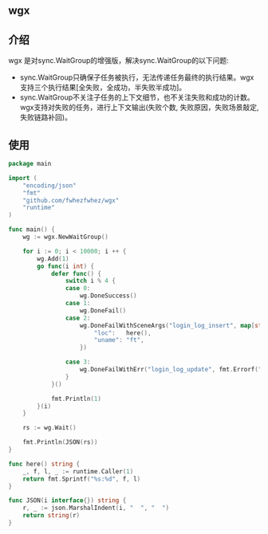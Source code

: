 ## wgx

## 介绍
wgx 是对sync.WaitGroup的增强版，解决sync.WaitGroup的以下问题:

- sync.WaitGroup只确保子任务被执行，无法传递任务最终的执行结果。wgx支持三个执行结果[全失败，全成功，半失败半成功]。
- sync.WaitGroup不关注子任务的上下文细节，也不关注失败和成功的计数。wgx支持对失败的任务，进行上下文输出(失败个数, 失败原因，失败场景敲定, 失败链路补回)。

## 使用
```go
package main

import (
	"encoding/json"
	"fmt"
	"github.com/fwhezfwhez/wgx"
	"runtime"
)

func main() {
	wg := wgx.NewWaitGroup()

	for i := 0; i < 10000; i ++ {
		wg.Add(1)
		go func(i int) {
			defer func() {
				switch i % 4 {
				case 0:
					wg.DoneSuccess()
				case 1:
					wg.DoneFail()
				case 2:
					wg.DoneFailWithSceneArgs("login_log_insert", map[string]interface{}{
						"loc":   here(),
						"uname": "ft",
					})

				case 3:
					wg.DoneFailWithErr("login_log_update", fmt.Errorf("redis err"))
				}
			}()

			fmt.Println(1)
		}(i)
	}

	rs := wg.Wait()

	fmt.Println(JSON(rs))
}

func here() string {
	_, f, l, _ := runtime.Caller(1)
	return fmt.Sprintf("%s:%d", f, l)
}

func JSON(i interface{}) string {
	r, _ := json.MarshalIndent(i, "  ", "  ")
	return string(r)
}

```
